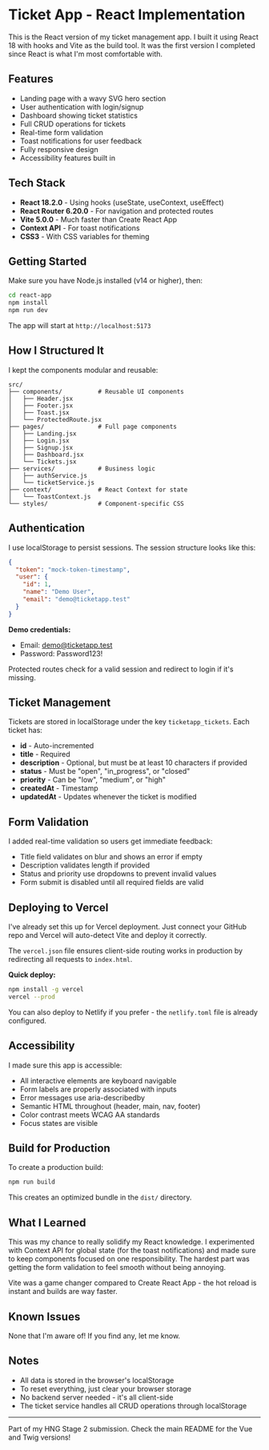# Ticket App - React Implementation

This is the React version of my ticket management app. I built it using React 18 with hooks and Vite as the build tool. It was the first version I completed since React is what I'm most comfortable with.

## Features

- Landing page with a wavy SVG hero section
- User authentication with login/signup
- Dashboard showing ticket statistics
- Full CRUD operations for tickets
- Real-time form validation
- Toast notifications for user feedback
- Fully responsive design
- Accessibility features built in

## Tech Stack

- **React 18.2.0** - Using hooks (useState, useContext, useEffect)
- **React Router 6.20.0** - For navigation and protected routes
- **Vite 5.0.0** - Much faster than Create React App
- **Context API** - For toast notifications
- **CSS3** - With CSS variables for theming

## Getting Started

Make sure you have Node.js installed (v14 or higher), then:

```bash
cd react-app
npm install
npm run dev
```

The app will start at `http://localhost:5173`

## How I Structured It

I kept the components modular and reusable:

```
src/
├── components/          # Reusable UI components
│   ├── Header.jsx
│   ├── Footer.jsx
│   ├── Toast.jsx
│   └── ProtectedRoute.jsx
├── pages/               # Full page components
│   ├── Landing.jsx
│   ├── Login.jsx
│   ├── Signup.jsx
│   ├── Dashboard.jsx
│   └── Tickets.jsx
├── services/            # Business logic
│   ├── authService.js
│   └── ticketService.js
├── context/             # React Context for state
│   └── ToastContext.js
└── styles/              # Component-specific CSS
```

## Authentication

I use localStorage to persist sessions. The session structure looks like this:

```json
{
  "token": "mock-token-timestamp",
  "user": {
    "id": 1,
    "name": "Demo User",
    "email": "demo@ticketapp.test"
  }
}
```

**Demo credentials:**
- Email: demo@ticketapp.test
- Password: Password123!

Protected routes check for a valid session and redirect to login if it's missing.

## Ticket Management

Tickets are stored in localStorage under the key `ticketapp_tickets`. Each ticket has:

- **id** - Auto-incremented
- **title** - Required
- **description** - Optional, but must be at least 10 characters if provided
- **status** - Must be "open", "in_progress", or "closed"
- **priority** - Can be "low", "medium", or "high"
- **createdAt** - Timestamp
- **updatedAt** - Updates whenever the ticket is modified

## Form Validation

I added real-time validation so users get immediate feedback:

- Title field validates on blur and shows an error if empty
- Description validates length if provided
- Status and priority use dropdowns to prevent invalid values
- Form submit is disabled until all required fields are valid

## Deploying to Vercel

I've already set this up for Vercel deployment. Just connect your GitHub repo and Vercel will auto-detect Vite and deploy it correctly.

The `vercel.json` file ensures client-side routing works in production by redirecting all requests to `index.html`.

**Quick deploy:**
```bash
npm install -g vercel
vercel --prod
```

You can also deploy to Netlify if you prefer - the `netlify.toml` file is already configured.

## Accessibility

I made sure this app is accessible:

- All interactive elements are keyboard navigable
- Form labels are properly associated with inputs
- Error messages use aria-describedby
- Semantic HTML throughout (header, main, nav, footer)
- Color contrast meets WCAG AA standards
- Focus states are visible

## Build for Production

To create a production build:

```bash
npm run build
```

This creates an optimized bundle in the `dist/` directory.

## What I Learned

This was my chance to really solidify my React knowledge. I experimented with Context API for global state (for the toast notifications) and made sure to keep components focused on one responsibility. The hardest part was getting the form validation to feel smooth without being annoying.

Vite was a game changer compared to Create React App - the hot reload is instant and builds are way faster.

## Known Issues

None that I'm aware of! If you find any, let me know.

## Notes

- All data is stored in the browser's localStorage
- To reset everything, just clear your browser storage
- No backend server needed - it's all client-side
- The ticket service handles all CRUD operations through localStorage

---

Part of my HNG Stage 2 submission. Check the main README for the Vue and Twig versions!
